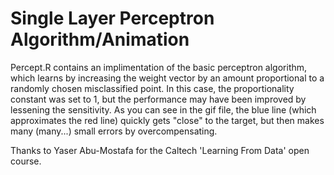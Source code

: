 # Single Layer Perceptron Algorithm/Animation

Percept.R contains an implimentation of the basic perceptron algorithm, which learns by increasing the weight vector by an amount proportional to a
randomly chosen misclassified point. In this case, the proportionality constant was set to 1, but the performance may have been improved by lessening the sensitivity. 
As you can see in the gif file, the blue line (which approximates the red line) quickly gets "close" to the target, but then makes many (many...) small errors by overcompensating.

Thanks to Yaser Abu-Mostafa for the Caltech 'Learning From Data' open course.
